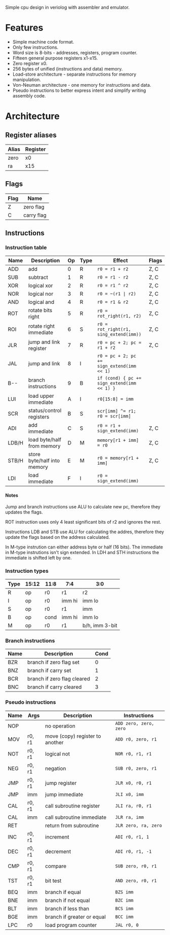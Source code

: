 
Simple cpu design in veriolog with assembler and emulator.

# Features
- Simple machine code format.
- Only few instructions.
- Word size is 8-bits - addresses, registers, program counter.
- Fifteen general purpose registers x1-x15.
- Zero register x0.
- 256 bytes of unified (instructions and data) memory.
- Load-store architecture - separate instructions for memory manipulation.
- Von-Neuman architecture - one memory for instructions and data.
- Pseudo instructions to better express intent and simplify writing assembly code.

# Architecture

## Register aliases

| Alias | Register |
| --- | --- |
| zero | x0 |
| ra | x15 |

## Flags

| Flag | Name |
| --- | --- |
| Z | zero flag |
| C | carry flag |

## Instructions

### Instruction table

| Name | Description | Op | Type | Effect | Flags |
| --- | --- | --- | --- | --- | --- |
| ADD | add | 0 | R | `r0 = r1 + r2` | Z, C |
| SUB | subtract | 1 | R | `r0 = r1 - r2` | Z, C |
| XOR | logical xor | 2 | R | `r0 = r1 ^ r2` | Z, C |
| NOR | logical nor | 3 | R | `r0 = ~(r1 \| r2)` | Z, C |
| AND | logical and | 4 | R | `r0 = r1 & r2` | Z, C |
| ROT | rotate bits right | 5 | R | `r0 = rot_right(r1, r2)` | Z, C |
| ROI | rotate right immediate | 6 | S | `r0 = rot_right(r1, sing_extend(imm))` | Z, C |
| JLR | jump and link register | 7 | R | `r0 = pc + 2; pc = r1 + r2` | Z, C |
| JAL | jump and link | 8 | I | `r0 = pc + 2; pc += sign_extend(imm << 1)` | |
| B-- | branch instructions | 9 | B | `if (cond) { pc += sign_extend(imm << 1) }` | |
| LUI | load upper immediate | A | I | `r0[15:8] = imm` | |
| SCR | status/control registers | B | S | `scr[imm] ^= r1; r0 = scr[imm]` | |
| ADI | add immediate | C | S | `r0 = r1 + sign_extend(imm)` | Z, C |
| LDB/H | load byte/half from memory | D | M | `memory[r1 + imm] = r0` | Z, C |
| STB/H | store byte/half into memory | E | M | `r0 = memory[r1 + imm]` | Z, C |
| LDI | load immediate | F | I | `r0 = sign_extend(imm)` | |

#### Notes

Jump and branch instructions use ALU to calculate new pc, therefore they updates the flags.

ROT instruction uses only 4 least significant bits of r2 and ignores the rest.

Instructions LDB and STB use ALU for calculating the addres,
therefore they update the flags based on the address calculated.

In M-type instrution can either address byte or half (16 bits).
The immediate in M-type instrutions isn't sign extended.
In LDH and STH instructions the immediate is shifted left by one.

### Instruction types

| Type | 15:12 | 11:8 | 7:4 | 3:0 |
| --- | --- | --- | --- | --- |
| R | op | r0 | r1 | r2 |
| I | op | r0 | imm hi | imm lo |
| S | op | r0 | r1 | imm |
| B | op | cond | imm hi | imm lo |
| M | op | r0 | r1 | b/h, imm 3-bit |

### Branch instructions

| Name | Description | Cond |
| --- | --- | --- |
| BZR | branch if zero flag set | 0 |
| BNZ | branch if carry set | 1 |
| BCR | branch if zero flag cleared | 2 |
| BNC | branch if carry cleared | 3 |

### Pseudo instructions

| Name | Args | Description | Instructions |
| --- | --- | --- | --- |
| NOP | | no operation | `ADD zero, zero, zero` |
| MOV | r0, r1 | move (copy) register to another | `ADD r0, zero, r1` |
| NOT | r0, r1 | logical not | `NOR r0, r1, r1` |
| NEG | r0, r1 | negation | `SUB r0, zero, r1` |
| JMP | r0, r1 | jump register | `JLR x0, r0, r1` |
| JMP | imm | jump immediate | `JLI x0, imm` |
| CAL | r0, r1 | call subroutine register | `JLI ra, r0, r1` |
| CAL | imm | call subroutine immediate | `JLR ra, imm` |
| RET | | return from subroutine | `JLR zero, ra, zero` |
| INC | r0, r1 | increment | `ADI r0, r1, 1` |
| DEC | r0, r1 | decrement | `ADI r0, r1, -1` |
| CMP | r0, r1 | compare | `SUB zero, r0, r1` |
| TST | r0, r1 | bit test | `AND zero, r0, r1` |
| BEQ | imm | branch if equal | `BZS imm` |
| BNE | imm | branch if not equal | `BZC imm` |
| BLT | imm | branch if less than | `BCS imm` |
| BGE | imm | branch if greater or equal | `BCC imm` |
| LPC | r0 | load program counter | `JAL r0, 0` |
